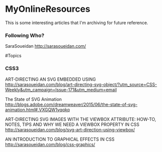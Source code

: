 # MyOnlineResources

This is some interesting articles that I'm archiving for future reference.

### Following Who?
SaraSoueidan http://sarasoueidan.com/

#Topics

### CSS3
ART-DIRECTING AN SVG EMBEDDED USING <OBJECT>
http://sarasoueidan.com/blog/art-directing-svg-object/?utm_source=CSS-Weekly&utm_campaign=Issue-171&utm_medium=email

The State of SVG Animation
http://blogs.adobe.com/dreamweaver/2015/06/the-state-of-svg-animation.html#.VXGQW1yqqkq

ART-DIRECTING SVG IMAGES WITH THE VIEWBOX ATTRIBUTE: HOW-TO, NOTES, TIPS AND WHY WE NEED A VIEWBOX PROPERTY IN CSS
http://sarasoueidan.com/blog/svg-art-direction-using-viewbox/

AN INTRODUCTION TO GRAPHICAL EFFECTS IN CSS
http://sarasoueidan.com/blog/css-graphics/
